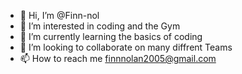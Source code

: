 - 👋 Hi, I’m @Finn-nol
- 👀 I’m interested in coding and the Gym
- 🌱 I’m currently learning the basics of coding
- 💞️ I’m looking to collaborate on many diffrent Teams 
- 📫 How to reach me finnnolan2005@gmail.com

<!---
Finn-nol/Finn-nol is a ✨ special ✨ repository because its `README.md` (this file) appears on your GitHub profile.
You can click the Preview link to take a look at your changes.
--->
